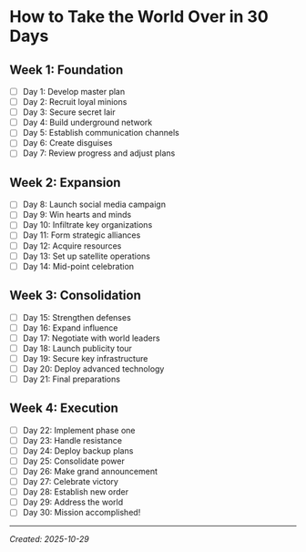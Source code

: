 # How to Take the World Over in 30 Days

## Week 1: Foundation
- [ ] Day 1: Develop master plan
- [ ] Day 2: Recruit loyal minions
- [ ] Day 3: Secure secret lair
- [ ] Day 4: Build underground network
- [ ] Day 5: Establish communication channels
- [ ] Day 6: Create disguises
- [ ] Day 7: Review progress and adjust plans

## Week 2: Expansion
- [ ] Day 8: Launch social media campaign
- [ ] Day 9: Win hearts and minds
- [ ] Day 10: Infiltrate key organizations
- [ ] Day 11: Form strategic alliances
- [ ] Day 12: Acquire resources
- [ ] Day 13: Set up satellite operations
- [ ] Day 14: Mid-point celebration

## Week 3: Consolidation
- [ ] Day 15: Strengthen defenses
- [ ] Day 16: Expand influence
- [ ] Day 17: Negotiate with world leaders
- [ ] Day 18: Launch publicity tour
- [ ] Day 19: Secure key infrastructure
- [ ] Day 20: Deploy advanced technology
- [ ] Day 21: Final preparations

## Week 4: Execution
- [ ] Day 22: Implement phase one
- [ ] Day 23: Handle resistance
- [ ] Day 24: Deploy backup plans
- [ ] Day 25: Consolidate power
- [ ] Day 26: Make grand announcement
- [ ] Day 27: Celebrate victory
- [ ] Day 28: Establish new order
- [ ] Day 29: Address the world
- [ ] Day 30: Mission accomplished!

---

*Created: 2025-10-29*
